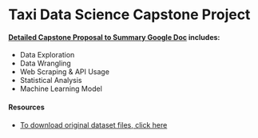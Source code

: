 # Taxi Data Science Capstone Project

#### [Detailed Capstone Proposal to Summary Google Doc](https://docs.google.com/document/d/1ozkGLArLOsd1mLdd_14I5cWoheNay4MCSF4dvuUp2_w/edit?usp=sharing) includes:
* Data Exploration
* Data Wrangling
* Web Scraping & API Usage
* Statistical Analysis
* Machine Learning Model

#### Resources
* [To download original dataset files, click here](https://www1.nyc.gov/site/tlc/about/tlc-trip-record-data.page)
